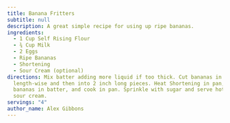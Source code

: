 ```yaml
---
title: Banana Fritters
subtitle: null
description: A great simple recipe for using up ripe bananas.
ingredients:
  - 1 Cup Self Rising Flour
  - ¾ Cup Milk
  - 2 Eggs
  - Ripe Bananas
  - Shortening
  - Sour Cream (optional)
directions: Mix batter adding more liquid if too thick. Cut bananas in half
  length-wise and then into 2 inch long pieces. Heat Shortening in pan, dip
  bananas in batter, and cook in pan. Sprinkle with sugar and serve hot with
  sour cream.
servings: "4"
author_name: Alex Gibbons
---
```

